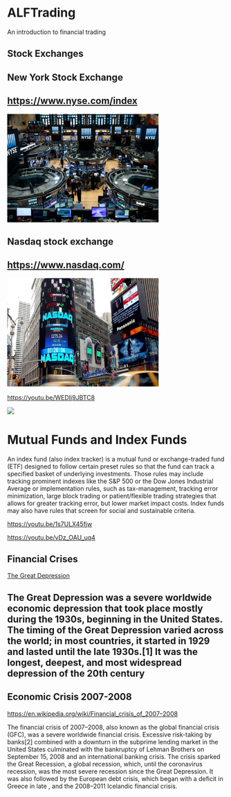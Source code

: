 # ALFTrading
An introduction to financial trading

## Stock Exchanges


## New York Stock Exchange
##  https://www.nyse.com/index

<img src="https://github.com/LennartFr/ALFTrading/blob/master/nyse.jpg" width='350' height='250'>


## Nasdaq stock exchange
##  https://www.nasdaq.com/

<img src="https://github.com/LennartFr/ALFTrading/blob/master/nasdaq.jpg" width='350' height='250'>

https://youtu.be/WEDIj9JBTC8

<img src="https://github.com/favicon.ico" width="48">




# Mutual Funds and Index Funds
An index fund (also index tracker) is a mutual fund or exchange-traded fund (ETF) designed to follow certain preset rules so that the fund can track a specified basket of underlying investments. Those rules may include tracking prominent indexes like the S&P 500 or the Dow Jones Industrial Average or implementation rules, such as tax-management, tracking error minimization, large block trading or patient/flexible trading strategies that allows for greater tracking error, but lower market impact costs. Index funds may also have rules that screen for social and sustainable criteria.

https://youtu.be/1s7ULX45fjw


https://youtu.be/vDz_OAU_uq4


## Financial Crises

<a href="https://en.wikipedia.org/wiki/Great_Depression">The Great Depression</a>

## The Great Depression was a severe worldwide economic depression that took place mostly during the 1930s, beginning in the United States. The timing of the Great Depression varied across the world; in most countries, it started in 1929 and lasted until the late 1930s.[1] It was the longest, deepest, and most widespread depression of the 20th century






## Economic Crisis 2007-2008

https://en.wikipedia.org/wiki/Financial_crisis_of_2007–2008

The financial crisis of 2007–2008, also known as the global financial crisis (GFC), was a severe worldwide financial crisis. Excessive risk-taking by banks[2] combined with a downturn in the subprime lending market in the United States culminated with the bankruptcy of Lehman Brothers on September 15, 2008 and an international banking crisis. The crisis sparked the Great Recession, a global recession, which, until the coronavirus recession, was the most severe recession since the Great Depression. It was also followed by the European debt crisis, which began with a deficit in Greece in late , and the 2008–2011 Icelandic financial crisis.








    




